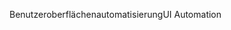 <span data-ttu-id="bf027-101">Benutzeroberflächenautomatisierung</span><span class="sxs-lookup"><span data-stu-id="bf027-101">UI Automation</span></span>